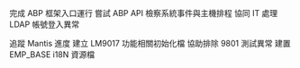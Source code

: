 完成 ABP 框架入口運行
嘗試 ABP API
檢察系統事件與主機排程
協同 IT 處理 LDAP 帳號登入異常

追蹤 Mantis 進度
建立 LM9017 功能相關初始化檔
協助排除 9801 測試異常
建置 EMP_BASE i18N 資源檔